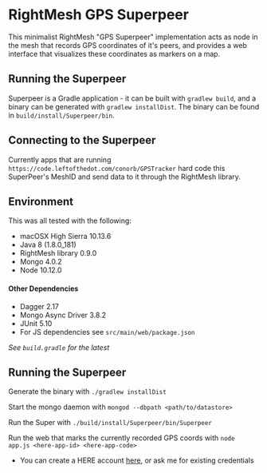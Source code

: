 # RightMesh GPS Superpeer

This minimalist RightMesh "GPS Superpeer" implementation acts as node in the mesh that records GPS coordinates of it's peers, and provides a web interface that visualizes these coordinates as markers on a map.

## Running the Superpeer

Superpeer is a Gradle application - it can be built with `gradlew build`, and a binary can be generated with `gradlew installDist`. The binary can be found in `build/install/Superpeer/bin`.

## Connecting to the Superpeer

Currently apps that are running `https://code.leftofthedot.com/conorb/GPSTracker` hard code this SuperPeer's MeshID and send data to it through the RightMesh library.

## Environment

This was all tested with the following:
* macOSX High Sierra 10.13.6
* Java 8 (1.8.0_181)
* RightMesh library 0.9.0
* Mongo 4.0.2
* Node 10.12.0
    
#### Other Dependencies 
 - Dagger 2.17
 - Mongo Async Driver 3.8.2
 - JUnit 5.10
 - For JS dependencies see `src/main/web/package.json`
 
*See `build.gradle` for the latest*

## Running the Superpeer

Generate the binary with
`./gradlew installDist`

Start the mongo daemon with `mongod --dbpath <path/to/datastore>`

Run the Super with `./build/install/Superpeer/bin/Superpeer`

Run the web that marks the currently recorded GPS coords with `node app.js <here-app-id> <here-app-code>`
- You can create a HERE account [here](https://developer.here.com/plans?create=Freemium-Basic&keepState=true&step=account), or ask me for existing credentials


